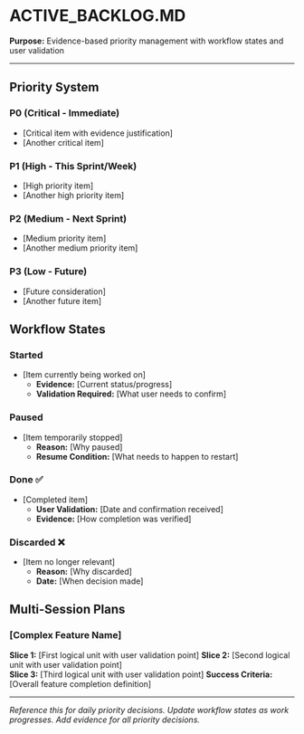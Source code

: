 # ACTIVE_BACKLOG.MD

**Purpose:** Evidence-based priority management with workflow states and user validation

---

## Priority System

### P0 (Critical - Immediate)
- [Critical item with evidence justification]
- [Another critical item]

### P1 (High - This Sprint/Week)  
- [High priority item]
- [Another high priority item]

### P2 (Medium - Next Sprint)
- [Medium priority item]
- [Another medium priority item]

### P3 (Low - Future)
- [Future consideration]
- [Another future item]

## Workflow States

### Started
- [Item currently being worked on]
  - **Evidence:** [Current status/progress]
  - **Validation Required:** [What user needs to confirm]

### Paused  
- [Item temporarily stopped]
  - **Reason:** [Why paused]
  - **Resume Condition:** [What needs to happen to restart]

### Done ✅
- [Completed item]
  - **User Validation:** [Date and confirmation received]
  - **Evidence:** [How completion was verified]

### Discarded ❌
- [Item no longer relevant]
  - **Reason:** [Why discarded]
  - **Date:** [When decision made]

## Multi-Session Plans

### [Complex Feature Name]
**Slice 1:** [First logical unit with user validation point]
**Slice 2:** [Second logical unit with user validation point]  
**Slice 3:** [Third logical unit with user validation point]
**Success Criteria:** [Overall feature completion definition]

---

*Reference this for daily priority decisions. Update workflow states as work progresses. Add evidence for all priority decisions.*